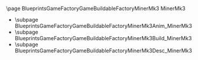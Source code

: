 \page BlueprintsGameFactoryGameBuildableFactoryMinerMk3 MinerMk3
- \subpage BlueprintsGameFactoryGameBuildableFactoryMinerMk3Anim_MinerMk3
- \subpage BlueprintsGameFactoryGameBuildableFactoryMinerMk3Build_MinerMk3
- \subpage BlueprintsGameFactoryGameBuildableFactoryMinerMk3Desc_MinerMk3
